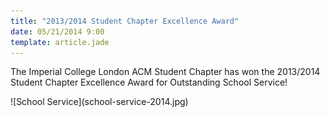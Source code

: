```yaml
---
title: "2013/2014 Student Chapter Excellence Award"
date: 05/21/2014 9:00
template: article.jade
---
```

The Imperial College London ACM Student Chapter has won the 2013/2014
Student Chapter Excellence Award for Outstanding School Service!

<p class='text-center'>
![School Service](school-service-2014.jpg)
</p>
